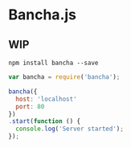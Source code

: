 # Bancha.js

## WIP

```
npm install bancha --save
```

```javascript
var bancha = require('bancha');

bancha({
  host: 'localhost'
  port: 80
})
.start(function () {
  console.log('Server started');
});
```